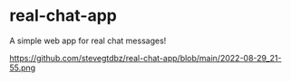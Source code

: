 # real-chat-app
A simple web app for real chat messages!


https://github.com/stevegtdbz/real-chat-app/blob/main/2022-08-29_21-55.png
